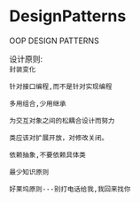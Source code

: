 # DesignPatterns
OOP DESIGN PATTERNS

设计原则:<br>
`封装变化`

`针对接口编程,而不是针对实现编程`

`多用组合,少用继承`

`为交互对象之间的松耦合设计而努力`

`类应该对扩展开放，对修改关闭。`

`依赖抽象,不要依赖具体类`

`最少知识原则`

`好莱坞原则---别打电话给我,我回来找你`